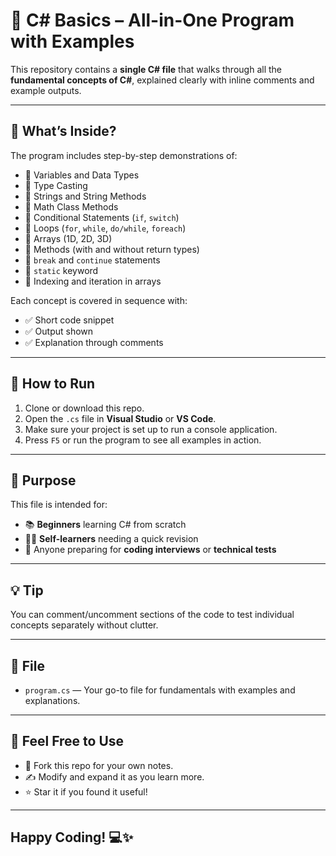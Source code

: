 # 🧠 C# Basics – All-in-One Program with Examples

This repository contains a **single C# file** that walks through all the **fundamental concepts of C#**, explained clearly with inline comments and example outputs.

---

## 📘 What’s Inside?

The program includes step-by-step demonstrations of:

- 📌 Variables and Data Types
- 📌 Type Casting
- 📌 Strings and String Methods
- 📌 Math Class Methods
- 📌 Conditional Statements (`if`, `switch`)
- 📌 Loops (`for`, `while`, `do/while`, `foreach`)
- 📌 Arrays (1D, 2D, 3D)
- 📌 Methods (with and without return types)
- 📌 `break` and `continue` statements
- 📌 `static` keyword
- 📌 Indexing and iteration in arrays

Each concept is covered in sequence with:
- ✅ Short code snippet
- ✅ Output shown
- ✅ Explanation through comments

---

## 🚀 How to Run

1. Clone or download this repo.
2. Open the `.cs` file in **Visual Studio** or **VS Code**.
3. Make sure your project is set up to run a console application.
4. Press `F5` or run the program to see all examples in action.

---

## 🎯 Purpose

This file is intended for:
- 📚 **Beginners** learning C# from scratch
- 👩‍💻 **Self-learners** needing a quick revision
- 🧪 Anyone preparing for **coding interviews** or **technical tests**

---

## 💡 Tip

You can comment/uncomment sections of the code to test individual concepts separately without clutter.

---

## 📌 File

- `program.cs` — Your go-to file for fundamentals with examples and explanations.

---

## 🙌 Feel Free to Use

- 📎 Fork this repo for your own notes.
- ✍️ Modify and expand it as you learn more.
- ⭐ Star it if you found it useful!

---

## Happy Coding! 💻✨

